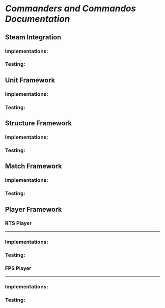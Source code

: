 # ***Commanders and Commandos Documentation***

## Steam Integration

### Implementations:

### Testing:

## Unit Framework

### Implementations:

### Testing:

## Structure Framework

### Implementations:

### Testing:

## Match Framework

### Implementations:

### Testing:

## Player Framework

### **RTS Player**
---

### Implementations:

### Testing:

### **FPS Player**
---

### Implementations:

### Testing: